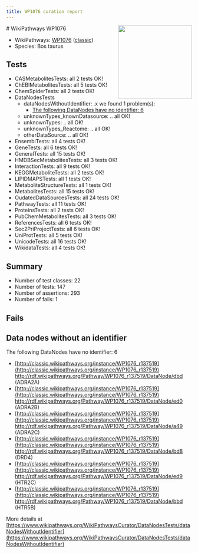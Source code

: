 ```yaml
---
title: WP1076 curation report
---
```


<img style="float: right; width: 200px" src="https://upload.wikimedia.org/wikipedia/commons/thumb/8/83/Wplogo_with_text_500.png/640px-Wplogo_with_text_500.png" />
# WikiPathways WP1076

* WikiPathways: [WP1076](https://wikipathways.org/pathways/WP1076) ([classic](https://classic.wikipathways.org/instance/WP1076))
* Species: Bos taurus
## Tests
* CASMetabolitesTests: all 2 tests OK!
* ChEBIMetabolitesTests: all 5 tests OK!
* ChemSpiderTests: all 2 tests OK!
* DataNodesTests
    * dataNodesWithoutIdentifier: .x we found 1 problem(s):
        * [The following DataNodes have no identifier: 6](#d2d32fa5)
    * unknownTypes_knownDatasource: .. all OK!
    * unknownTypes: .. all OK!
    * unknownTypes_Reactome: .. all OK!
    * otherDataSource: .. all OK!
* EnsemblTests: all 4 tests OK!
* GeneTests: all 6 tests OK!
* GeneralTests: all 15 tests OK!
* HMDBSecMetabolitesTests: all 3 tests OK!
* InteractionTests: all 9 tests OK!
* KEGGMetaboliteTests: all 2 tests OK!
* LIPIDMAPSTests: all 1 tests OK!
* MetaboliteStructureTests: all 1 tests OK!
* MetabolitesTests: all 15 tests OK!
* OudatedDataSourcesTests: all 24 tests OK!
* PathwayTests: all 11 tests OK!
* ProteinsTests: all 2 tests OK!
* PubChemMetabolitesTests: all 3 tests OK!
* ReferencesTests: all 6 tests OK!
* Sec2PriProjectTests: all 6 tests OK!
* UniProtTests: all 5 tests OK!
* UnicodeTests: all 16 tests OK!
* WikidataTests: all 4 tests OK!


## Summary

* Number of test classes: 22
* Number of tests: 147
* Number of assertions: 293
* Number of fails: 1

## Fails

<a name="d2d32fa5" />

## Data nodes without an identifier

The following DataNodes have no identifier: 6

* [http://classic.wikipathways.org/instance/WP1076_r137519](http://classic.wikipathways.org/instance/WP1076_r137519) http://rdf.wikipathways.org/Pathway/WP1076_r137519/DataNode/dbd (ADRA2A)
* [http://classic.wikipathways.org/instance/WP1076_r137519](http://classic.wikipathways.org/instance/WP1076_r137519) http://rdf.wikipathways.org/Pathway/WP1076_r137519/DataNode/ed0 (ADRA2B)
* [http://classic.wikipathways.org/instance/WP1076_r137519](http://classic.wikipathways.org/instance/WP1076_r137519) http://rdf.wikipathways.org/Pathway/WP1076_r137519/DataNode/a49 (ADRA2C)
* [http://classic.wikipathways.org/instance/WP1076_r137519](http://classic.wikipathways.org/instance/WP1076_r137519) http://rdf.wikipathways.org/Pathway/WP1076_r137519/DataNode/bd8 (DRD4)
* [http://classic.wikipathways.org/instance/WP1076_r137519](http://classic.wikipathways.org/instance/WP1076_r137519) http://rdf.wikipathways.org/Pathway/WP1076_r137519/DataNode/ed9 (HTR2C)
* [http://classic.wikipathways.org/instance/WP1076_r137519](http://classic.wikipathways.org/instance/WP1076_r137519) http://rdf.wikipathways.org/Pathway/WP1076_r137519/DataNode/bbd (HTR5B)


More details at [https://www.wikipathways.org/WikiPathwaysCurator/DataNodesTests/dataNodesWithoutIdentifier](https://www.wikipathways.org/WikiPathwaysCurator/DataNodesTests/dataNodesWithoutIdentifier)

